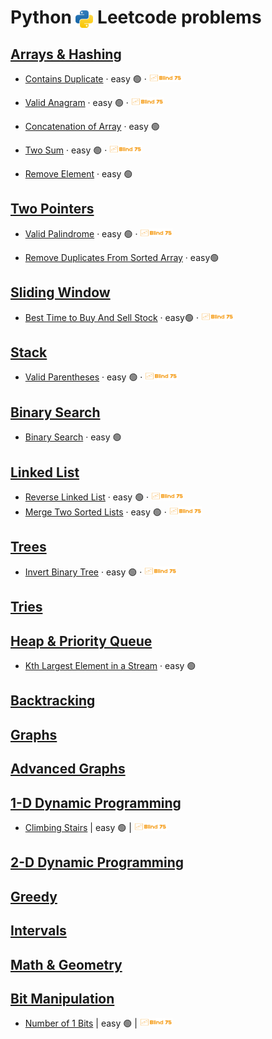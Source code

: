 # Python <img src="../assets/pythonLogo.png" alt="Python logo" style="height: 1em; vertical-align: sub;"> Leetcode problems

## [Arrays & Hashing](01_arraysAndHashing/README.md)
- [Contains Duplicate](01_arraysAndHashing/0217_containsDuplicate.ipynb)
  · easy 🟢
  · [<img src="../assets/blind75Logo.png" style="height: 1em;">](../blind75.md)

- [Valid Anagram](01_arraysAndHashing/0242_validAnagram.ipynb)
  · easy 🟢
  · [<img src="../assets/blind75Logo.png" style="height: 1em;">](../blind75.md)

- [Concatenation of Array](01_arraysAndHashing/1929_concatenationofArray.ipynb)
  · easy 🟢

- [Two Sum](01_arraysAndHashing/0001_twoSum.ipynb)
  · easy 🟢
  · [<img src="../assets/blind75Logo.png" style="height: 1em;">](../blind75.md)

- [Remove Element](01_arraysAndHashing/0027_removeElement.ipynb)
  · easy 🟢

## [Two Pointers](02_twoPointers/README.md)
- [Valid Palindrome](02_twoPointers/0125_validPalindrome.ipynb)
  · easy 🟢
  · [<img src="../assets/blind75Logo.png" style="height: 1em;">](../blind75.md)

- [Remove Duplicates From Sorted Array](02_twoPointers/0026_removeDuplicatesFromSortedArray.ipynb)
  · easy🟢

## [Sliding Window](03_slidingWindow/README.md)
- [Best Time to Buy And Sell Stock](03_slidingWindow/0121_bestTimetoBuyAndSellStock.ipynb)
  · easy🟢 
  · [<img src="../assets/blind75Logo.png" style="height: 1em;">](../blind75.md)

## [Stack](04_stack/README.md)
- [Valid Parentheses](04_stack/0020_validParentheses.ipynb)
  · easy 🟢
  · [<img src="../assets/blind75Logo.png" style="height: 1em;">](../blind75.md)

## [Binary Search](05_binarySearch/README.md)
- [Binary Search](05_binarySearch/0704_binarySearch.ipynb)
  · easy 🟢

## [Linked List](06_linkedList/README.md)
- [Reverse Linked List](06_linkedList/0206_reverseLinkedList.ipynb)
  · easy 🟢 
  · [<img src="../assets/blind75Logo.png" style="height: 1em;">](../blind75.md)
- [Merge Two Sorted Lists](06_linkedList/0021_mergeTwoSortedLists.ipynb)
  · easy 🟢 
  · [<img src="../assets/blind75Logo.png" style="height: 1em;">](../blind75.md)

## [Trees](07_trees/README.md) 
- [Invert Binary Tree](07_trees/0226_invertBinaryTree.ipynb)
  · easy 🟢 
  · [<img src="../assets/blind75Logo.png" style="height: 1em;">](../blind75.md)

## [Tries](08_tries/README.md)

## [Heap & Priority Queue](09_heapAndPriorityQueue/README.md)
- [Kth Largest Element in a Stream](09_heapAndPriorityQueue/0703_kthLargestElementInAStream.ipynb)
  · easy 🟢 

## [Backtracking](10_backtracking/README.md) 

## [Graphs](11_graphs/README.md)

## [Advanced Graphs](12_advancedGraphs/README.md) 

## [1-D Dynamic Programming](13_oneDimDP/README.md)
- [Climbing Stairs](13_oneDimDP/0070_climbingStairs.ipynb)
  | easy 🟢 
  | [<img src="../assets/blind75Logo.png" style="height: 1em;">](../blind75.md)

## [2-D Dynamic Programming](14_twoDimDP/README.md)

## [Greedy](15_greedy/README.md)

## [Intervals](16_intervals/README.md)

## [Math & Geometry](17_mathAndGeometry/README.md) 

## [Bit Manipulation](18_bitManipulation/README.md)
- [Number of 1 Bits](Python/18_bitManipulation/0191_numberOf1Bits.ipynb)
  | easy 🟢 
  | [<img src="assets/blind75Logo.png" style="height: 1em;">](blind75.md)
